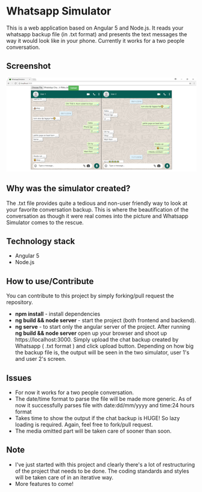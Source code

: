 # Whatsapp Simulator
This is a web application based on Angular 5 and Node.js. It reads your whatsapp backup file (in .txt format) and presents the text messages the way it would look like in your phone. Currently it works for a two people conversation.

## Screenshot
<img src="/screenshots/Screenshot_1.png" alt="Welcome screen" width="800">

## Why was the simulator created?
The .txt file provides quite a tedious and non-user friendly way to look at your favorite conversation backup. This is where the beautification of the conversation as though it were real comes into the picture and Whatsapp Simulator comes to the rescue.

## Technology stack
* Angular 5
* Node.js

## How to use/Contribute
You can contribute to this project by simply forking/pull request the repository.
* **npm install** - install dependencies
* **ng build && node server** - start the project (both frontend and backend).
* **ng serve** - to start only the angular server of the project.
After running **ng build && node server** open up your browser and shoot up https://localhost:3000.
Simply upload the chat backup created by Whatsapp ( .txt format ) and click upload button. Depending on how big the backup file is, the output will be seen in the two simulator, user 1's and user 2's screen.

## Issues
* For now it works for a two people conversation.
* The date/time format to parse the file will be made more generic. As of now it successfully parses file with date:dd/mm/yyyy and time:24 hours format
* Takes time to show the output if the chat backup is HUGE! So lazy loading is required. Again, feel free to fork/pull request.
* The media omitted part will be taken care of sooner than soon.

## Note
* I've just started with this project and clearly there's a lot of restructuring of the project that needs to be done. The coding standards and styles will be taken care of in an iterative way.
* More features to come!
